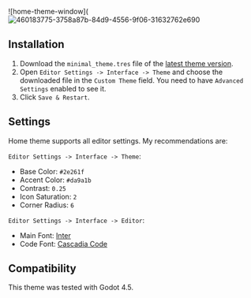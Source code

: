 ![home-theme-window](![460183775-3758a87b-84d9-4556-9f06-31632762e690](https://github.com/user-attachments/assets/a5565d0c-5128-4450-bf02-2c5b3bbfd78a)



## Installation

1. Download the `minimal_theme.tres` file of the [latest theme version](https://github.com/passivestar/godot-minimal-theme/releases/latest).
2. Open `Editor Settings -> Interface -> Theme` and choose the downloaded file in the `Custom Theme` field. You need to have `Advanced Settings` enabled to see it.
3. Click `Save & Restart`.

## Settings

Home theme supports all editor settings. My recommendations are:

`Editor Settings -> Interface -> Theme`:

- Base Color: `#2e261f`
- Accent Color: `#da9a1b`
- Contrast: `0.25`
- Icon Saturation: `2`
- Corner Radius: `6`

`Editor Settings -> Interface -> Editor`:

- Main Font: [Inter](https://rsms.me/inter/)
- Code Font: [Cascadia Code](https://github.com/microsoft/cascadia-code)

## Compatibility

This theme was tested with Godot 4.5.
